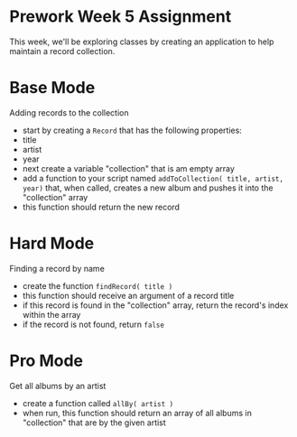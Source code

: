 Prework Week 5 Assignment
===

This week, we'll be exploring classes by creating an application to help maintain a record collection.

Base Mode
===

Adding records to the collection

- start by creating a ```Record``` that has the following properties:
 - title
 - artist
 - year
- next create a variable "collection" that is am empty array
- add a function to your script named ```addToCollection( title, artist, year)``` that, when called, creates a new album and pushes it into the "collection" array
- this function should return the new record

Hard Mode
===

Finding a record by name

- create the function ```findRecord( title )```
- this function should receive an argument of a record title
- if this record is found in the "collection" array, return the record's index within the array
- if the record is not found, return ```false```

Pro Mode
===

Get all albums by an artist

- create a function called ```allBy( artist )```
- when run, this function should return an array of all albums in "collection" that are by the given artist 
